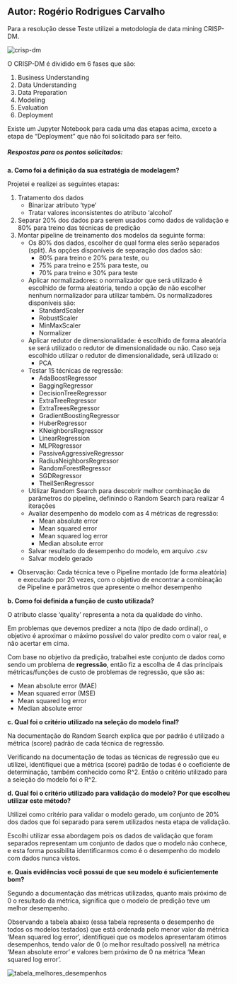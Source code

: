 ## Autor: Rogério Rodrigues Carvalho


Para a resolução desse Teste utilizei a metodologia de data mining CRISP-DM.

![crisp-dm](https://user-images.githubusercontent.com/11646044/64084631-c5e18d00-cd03-11e9-907a-8deb8c19e35f.png)

O CRISP-DM é dividido em 6 fases que são: 
1. Business Understanding
2. Data Understanding
3. Data Preparation
4. Modeling
5. Evaluation
6. Deployment

Existe um Jupyter Notebook para cada uma das etapas acima, exceto a etapa de “Deployment” que não foi solicitado para ser feito.


##### Respostas para os pontos solicitados: 

**a. Como foi a definição da sua estratégia de modelagem?**

Projetei e realizei as seguintes etapas:
1. Tratamento dos dados
	- Binarizar atributo ‘type’
	- Tratar valores inconsistentes do atributo ‘alcohol’
2. Separar 20% dos dados para serem usados como dados de validação e 80% para treino das técnicas de predição
3. Montar pipeline de treinamento dos modelos da seguinte forma:
	- Os 80% dos dados, escolher de qual forma eles serão separados (split). As opções disponíveis de separação dos dados são:
		- 80% para treino e 20% para teste, ou
		- 75% para treino e 25% para teste, ou
		- 70% para treino e 30% para teste
	- Aplicar normalizadores: o normalizador que será utilizado é escolhido de forma aleatória, tendo a opção de não escolher nenhum normalizador para utilizar também. Os normalizadores disponíveis são:
		- StandardScaler
		- RobustScaler
		- MinMaxScaler
		- Normalizer
	- Aplicar redutor de dimensionalidade: é escolhido de forma aleatória se será utilizado o redutor de dimensionalidade ou não. Caso seja escolhido utilizar o redutor de dimensionalidade, será utilizado o:
		- PCA
	- Testar 15 técnicas de regressão:
		- AdaBoostRegressor
		- BaggingRegressor
		- DecisionTreeRegressor
		- ExtraTreeRegressor
		- ExtraTreesRegressor
		- GradientBoostingRegressor
		- HuberRegressor
		- KNeighborsRegressor
		- LinearRegression
		- MLPRegressor
		- PassiveAggressiveRegressor
		- RadiusNeighborsRegressor
		- RandomForestRegressor
		- SGDRegressor
		- TheilSenRegressor
	- Utilizar Random Search para descobrir melhor combinação de parâmetros do pipeline, definindo o Random Search para realizar 4 iterações
	- Avaliar desempenho do modelo com as 4 métricas de regressão:
		- Mean absolute error
		- Mean squared error
		- Mean squared log error
		- Median absolute error
	- Salvar resultado do desempenho do modelo, em arquivo .csv
	- Salvar modelo gerado
- Observação: Cada técnica teve o Pipeline montado (de forma aleatória) e executado por 20 vezes, com o objetivo de encontrar a combinação de Pipeline e parâmetros que apresente o melhor desempenho


**b. Como foi definida a função de custo utilizada?**

O atributo classe ‘quality’ representa a nota da qualidade do vinho. 

Em problemas que devemos predizer a nota (tipo de dado ordinal), o objetivo é aproximar o máximo possível do valor predito com o valor real, e não acertar em cima.

Com base no objetivo da predição, trabalhei este conjunto de dados como sendo um problema de **regressão**, então fiz a escolha de 4 das principais métricas/funções de custo de problemas de regressão, que são as:
- Mean absolute error (MAE)
- Mean squared error (MSE)
- Mean squared log error
- Median absolute error


**c. Qual foi o critério utilizado na seleção do modelo final?**
	
Na documentação do Random Search explica que por padrão é utilizado a métrica (score) padrão de cada técnica de regressão. 

Verificando na documentação de todas as técnicas de regressão que eu utilizei, identifiquei que a métrica (score) padrão de todas é o   coeficiente de determinação, também conhecido como R^2. Então o critério utilizado para a seleção do modelo foi o R^2.

**d. Qual foi o critério utilizado para validação do modelo? Por que escolheu utilizar este método?** 

Utilizei como critério para validar o modelo gerado, um conjunto de 20% dos dados que foi separado para serem utilizados nesta etapa de validação. 

Escolhi utilizar essa abordagem pois os dados de validação que foram separados representam um conjunto de dados que o modelo não conhece, e esta forma possibilita identificarmos como é o desempenho do modelo com dados nunca vistos. 

**e. Quais evidências você possui de que seu modelo é suficientemente bom?**

Segundo a documentação das métricas utilizadas, quanto mais próximo de 0 o resultado da métrica, significa que o modelo de predição teve um melhor desempenho.

Observando a tabela abaixo (essa tabela representa o desempenho de todos os modelos testados) que está ordenada pelo menor valor da métrica ‘Mean squared log error’, identifiquei que os modelos apresentaram ótimos desempenhos, tendo valor de 0 (o melhor resultado possível) na métrica ‘Mean absolute error’ e valores bem próximo de 0 na métrica ‘Mean squared log error’.

![tabela_melhores_desempenhos](https://user-images.githubusercontent.com/11646044/64084640-d1cd4f00-cd03-11e9-9813-6d87f4c07691.png)

